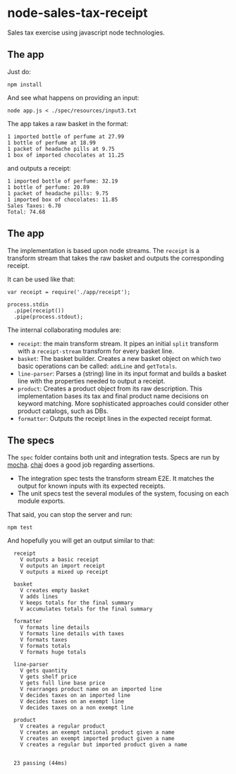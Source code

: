 # node-sales-tax-receipt
Sales tax exercise using javascript node technologies.

## The app

Just do:

    npm install

And see what happens on providing an input:

    node app.js < ./spec/resources/input3.txt

The app takes a raw basket in the format:

```
1 imported bottle of perfume at 27.99
1 bottle of perfume at 18.99
1 packet of headache pills at 9.75
1 box of imported chocolates at 11.25
```

and outputs a receipt:
```
1 imported bottle of perfume: 32.19
1 bottle of perfume: 20.89
1 packet of headache pills: 9.75
1 imported box of chocolates: 11.85
Sales Taxes: 6.70
Total: 74.68
```

## The app

The implementation is based upon node streams. The ```receipt``` is a transform stream that takes the raw basket and outputs the corresponding receipt.

It can be used like that:

```
var receipt = require('./app/receipt');

process.stdin
  .pipe(receipt())
  .pipe(process.stdout);
```
The internal collaborating modules are:
- ```receipt```: the main transform stream. It pipes an initial ```split``` transform with a ```receipt-stream``` transform for every basket line.
- ```basket```: The basket builder. Creates a new basket object on which two basic operations can be called: ```addLine``` and ```getTotals```.
- ```line-parser```: Parses a (string) line in its input format and builds a basket line with the properties needed to output a receipt.
- ```product```: Creates a product object from its raw description. This implementation bases its tax and final product name decisions on keyword matching. More sophisticated approaches could consider other product catalogs, such as DBs.
- ```formatter```: Outputs the receipt lines in the expected receipt format.

## The specs

The ```spec``` folder contains both unit and integration tests. Specs are run by [mocha](https://mochajs.org/). [chai](http://chaijs.com/) does a good job regarding assertions.
- The integration spec tests the transform stream E2E. It matches the output for known inputs with its expected receipts.
- The unit specs test the several modules of the system, focusing on each module exports.

That said, you can stop the server and run:

    npm test

And hopefully you will get an output similar to that:

```
  receipt
    V outputs a basic receipt
    V outputs an import receipt
    V outputs a mixed up receipt

  basket
    V creates empty basket
    V adds lines
    V keeps totals for the final summary
    V accumulates totals for the final summary

  formatter
    V formats line details
    V formats line details with taxes
    V formats taxes
    V formats totals
    V formats huge totals

  line-parser
    V gets quantity
    V gets shelf price
    V gets full line base price
    V rearranges product name on an imported line
    V decides taxes on an imported line
    V decides taxes on an exempt line
    V decides taxes on a non exempt line

  product
    V creates a regular product
    V creates an exempt national product given a name
    V creates an exempt imported product given a name
    V creates a regular but imported product given a name


  23 passing (44ms)
```
